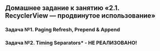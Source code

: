 ## Домашнее задание к занятию «2.1. RecyclerView — продвинутое использование»
### Задача №1. Paging Refresh, Prepend & Append
### Задача №2. Timing Separators* - НЕ РЕАЛИЗОВАНО!

